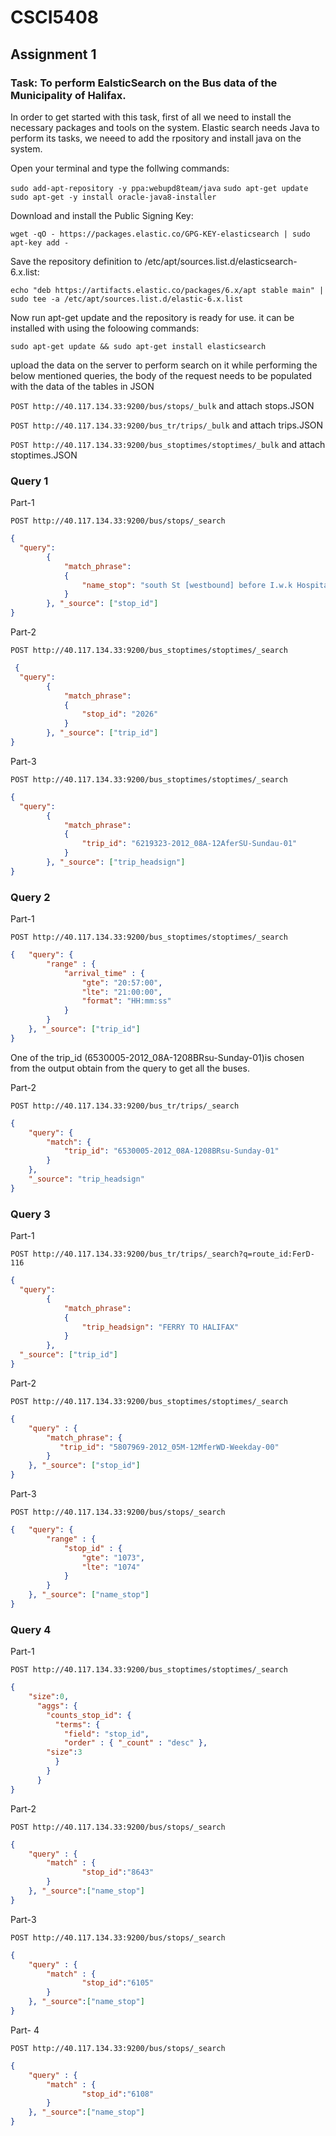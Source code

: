 # CSCI5408
## Assignment 1
### Task: To perform EalsticSearch on the Bus data of the Municipality of Halifax. 
In order to get started with this task, first of all we need to install the necessary packages and tools on the system.
Elastic search needs Java to perform its tasks, we neeed to add the rpository and install java on the system.

Open your terminal and type the follwing commands:

```sudo add-apt-repository -y ppa:webupd8team/java```
```sudo apt-get update```
```sudo apt-get -y install oracle-java8-installer```


Download and install the Public Signing Key:

```wget -qO - https://packages.elastic.co/GPG-KEY-elasticsearch | sudo apt-key add -```


Save the repository definition to /etc/apt/sources.list.d/elasticsearch-6.x.list:

```echo "deb https://artifacts.elastic.co/packages/6.x/apt stable main" | sudo tee -a /etc/apt/sources.list.d/elastic-6.x.list```


Now run apt-get update and the repository is ready for use. it can be installed with using the foloowing commands:

```sudo apt-get update && sudo apt-get install elasticsearch```

upload the data on the server to perform search on it
while performing the below mentioned queries, the body of the request needs to be populated with the data of the tables in JSON  

```POST http://40.117.134.33:9200/bus/stops/_bulk```   and attach stops.JSON

```POST http://40.117.134.33:9200/bus_tr/trips/_bulk```   and attach trips.JSON

```POST http://40.117.134.33:9200/bus_stoptimes/stoptimes/_bulk```   and attach stoptimes.JSON


### Query 1
Part-1 

```POST http://40.117.134.33:9200/bus/stops/_search```

```json
{
  "query": 
        { 
        	"match_phrase": 
        	{ 
        		"name_stop": "south St [westbound] before I.w.k Hospital"
        	}
        }, "_source": ["stop_id"]
}
```
Part-2

```POST http://40.117.134.33:9200/bus_stoptimes/stoptimes/_search```
```json
 {
  "query": 
        { 
        	"match_phrase": 
        	{ 
        		"stop_id": "2026"
        	}
        }, "_source": ["trip_id"]
}
```
Part-3

```POST http://40.117.134.33:9200/bus_stoptimes/stoptimes/_search```
```json
{
  "query": 
        { 
        	"match_phrase": 
        	{ 
        		"trip_id": "6219323-2012_08A-12AferSU-Sundau-01"
        	}
        }, "_source": ["trip_headsign"]
}
```
### Query 2

Part-1

```POST http://40.117.134.33:9200/bus_stoptimes/stoptimes/_search```
```json
{   "query": {  
    	"range" : {
        	"arrival_time" : {
            	"gte": "20:57:00", 
            	"lte": "21:00:00",  
            	"format": "HH:mm:ss"
        	}
    	}
	}, "_source": ["trip_id"]
}
```
One of the trip_id (6530005-2012_08A-1208BRsu-Sunday-01)is chosen from the output obtain from the query to get all the buses.

Part-2

```POST http://40.117.134.33:9200/bus_tr/trips/_search```
```json
{
	"query": {
		"match": {
			"trip_id": "6530005-2012_08A-1208BRsu-Sunday-01"
		}
	},
	"_source": "trip_headsign"
}
```
### Query 3

Part-1

```POST http://40.117.134.33:9200/bus_tr/trips/_search?q=route_id:FerD-116```
```json
{
  "query": 
        { 
        	"match_phrase": 
        	{ 
        		"trip_headsign": "FERRY TO HALIFAX"
        	}
        },
  "_source": ["trip_id"]
}
```
Part-2

```POST http://40.117.134.33:9200/bus_stoptimes/stoptimes/_search```

```json
{
    "query" : {
        "match_phrase": {
           "trip_id": "5807969-2012_05M-12MferWD-Weekday-00"
        }
    }, "_source": ["stop_id"]
} 
```
Part-3

```POST http://40.117.134.33:9200/bus/stops/_search```

```json
{   "query": {  
    	"range" : {
        	"stop_id" : {
            	"gte": "1073", 
            	"lte": "1074"
        	}
    	}
	}, "_source": ["name_stop"]
}
```
### Query 4
Part-1

```POST http://40.117.134.33:9200/bus_stoptimes/stoptimes/_search```

```json
{
	"size":0,
	  "aggs": {
	    "counts_stop_id": {
	      "terms": {
	        "field": "stop_id",
	        "order" : { "_count" : "desc" },
	    "size":3
	      }
	    }
	  }
}
```
Part-2

```POST http://40.117.134.33:9200/bus/stops/_search```
```json
{
	"query" : {
		"match" : {
				"stop_id":"8643"
		}
	}, "_source":["name_stop"]
}
```
Part-3

```POST http://40.117.134.33:9200/bus/stops/_search```

```json
{
	"query" : {
		"match" : {
				"stop_id":"6105"
		}
	}, "_source":["name_stop"]
}
```
Part- 4

```POST http://40.117.134.33:9200/bus/stops/_search```

```json
{
	"query" : {
		"match" : {
				"stop_id":"6108"
		}
	}, "_source":["name_stop"]
}
```
